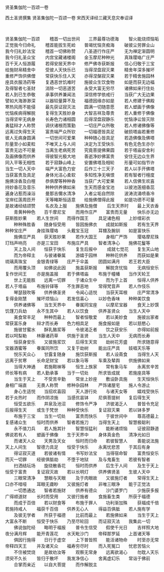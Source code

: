 贤圣集伽陀一百颂一卷


西土圣贤撰集
贤圣集伽陀一百颂一卷
宋西天译经三藏天息灾奉诏译


　　

贤圣集伽陀一百颂
　　稽首一切出世间　　三界最尊功德海
　　智火能烧烦恼垢　　正觉我今归命礼
　　稽首能拔生死崄　　普竭忧恼贪痴海
　　破彼尘劳罪业山　　我今归礼妙法宝
　　稽首一切佛称赞　　八圣道行作庄严
　　无为禅定渐圆明　　我今归礼圣众宝
　　内宫宝藏诸楼阁　　金玉摩尼种种光
　　真珠璎珞广庄严　　百千天人恒游履
　　若得安居天界中　　修严佛寺获斯报
　　信心归敬于三宝　　给施财帛精舍中
　　受彼人天快乐已　　当得涅盘寂灭果
　　精舍年深多摧坏　　重修严饰供佛僧
　　常获快乐住人天　　亦得涅槃寂灭果
　　若于精舍施园林　　座具衣服汤药等
　　复遇恶世饥难时　　施彼众生饮食物
　　如是而获无边福　　及得智者七圣财
　　消除一切恶道苦　　永受大富无穷尽
　　诸佛如来行住处　　若人到已生恭敬
　　承事供养兼闻法　　深信修学依戒行
　　当获广大无边果　　譬如大海渺渺深
　　以器较量算不及　　福德因缘亦如是
　　若人修建于佛殿　　寒热风雨不能侵
　　最先获证寂灭法　　圆满一切随意愿
　　若人塑画于佛像　　忧恼疾病得解脱
　　复得生天胜妙身　　大智吉祥及尊贵
　　若人重修于佛像　　当得坚牢无病身
　　长寿色力诸相圆　　后得涅盘寂静乐
　　忧恼诤讼皆灭除　　勇猛辩才人称赞
　　调伏诸根而策勤　　一切庄严众所敬
　　若人修诸佛像等　　远离过失得生天
　　富贵端严众所钦　　一切福德皆具足
　　破损塔庙若重修　　彼人无病身圆满
　　一切世间可爱果　　种种随心皆具足
　　若造佛像及佛塔　　形量至小如麦粒
　　不唯天上与人间　　决定为王受快乐
　　有色无色生亦尔　　富贵无边不可量
　　当离生老病死苦　　究竟菩提佛果圆
　　若于塔庙安舍利　　及画佛像而供养
　　得彼智光极大地　　善逝净妙佛富贵
　　安住无边众生界　　同入平等无相性
　　若于寂静山峰上　　安置佛塔及相轮
　　形量可如指节许　　当生一切人天中
　　端严大富色力安　　后作三十三天子
　　若人以手开佛塔　　当获富贵及具足
　　身体光洁心柔软　　多知性净无嗔恨
　　若有智者行檀度　　施佛涂香及白檀
　　恭俱摩等种种香　　当获广大可爱果
　　若人信佛生欢喜　　持妙香花及音乐
　　种种供养佛如来　　生天而感金宝池
　　以彼池莲细香蕊　　遍身沾惹而澡浴
　　曼那吉儞水清净　　入者尘垢自然除
　　波涛流涌喷香冷　　宝岸红莲周匝开
　　天等睹斯恒适意　　给施佛僧得此报
　　如是功德不可量　　是故诸经结颂赞
　　名衣及上服　　施佛及施僧
　　后生天界时　　最上天衣香
　　青黄种种色　　百千摩尼宝
　　而用作庄严　　富贵而无量
　　快乐亦无边　　获斯胜妙果
　　若人生世间　　而得作国王
　　具足诸色相　　上妙缯彩衣
　　种种殊胜香　　随身恒受用
　　皆因施佛衣　　成就如斯报
　　若有生天界　　种种宝庄严
　　身挂珠璎珞　　头戴宝玉冠
　　耳镮及腕钏　　如是富快乐
　　施佛庄严具　　获天胜妙果
　　若作大国王　　身相广严饰
　　璎珞摩尼珠　　玎珰声响亮
　　亦是三宝田　　布施庄严具
　　智者清净心　　施佛花鬘等
　　天上及人间　　恒获于快乐
　　复生后报中
　　成就七觉花　　复生天山地
　　而为帝释主　　与彼诸眷属
　　游嬉于园林　　种种花供养
　　而获如是果　　琉璃真珠宝
　　金银青绿等　　庄严于伞盖
　　团圆如满月　　若王若大臣
　　而用覆头顶　　如佛说此因
　　施盖获斯报　　解脱贪忧恼
　　无病恒安乐　　复作世间王
　　亦是施盖报　　若于佛塔庙
　　布施于幢幡　　当作天轮王
　　世上无能胜　　远离一切罪
　　于诸众生中　　而为于上首
　　恒得人供养　　若人于塔庙
　　布施铃铎等　　不生罪恶地
　　常得梵音声　　若人作伎乐
　　琴瑟鼓吹等　　供养佛圣贤
　　令闻心适悦　　当获天耳根
　　庄严常清净　　复得金刚慧
　　摧坏烦恼山　　若发信喜心
　　以妙色香味　　种种美饮食
　　供养诸佛等　　当生天界中
　　眷属同宝座　　以摩尼宝器
　　食天上妙馔　　饥馑刀兵劫
　　永不生其中　　若人以饮食
　　供养圣贤众　　当生人天中
　　美食常丰足　　种种而最上
　　智者恒敬爱　　若以美妙食
　　施彼出家者　　常获富乐身
　　辩才而长寿　　色力相具足
　　施食报如是　　若以慈愍心
　　施彼甘蜜水　　酥乳酪浆等
　　令彼渴乏者　　饮之获安乐
　　亦得如前报　　若以呵梨勒
　　林藤诸药草　　供施于圣贤
　　当生人天中　　无病而长寿
　　恒获身安乐　　又彼施浆饮
　　后得生天宫　　劫树花芳盛
　　所求随意得　　宝器酒蜜等
　　眷属同所饮　　又复于劫树
　　能出庄严具　　妓唱天乐等
　　悦乐天众心　　甘露复随身
　　施饮获斯报　　若人设斋食
　　当得生人天　　远离于贫寒
　　长命足财宝　　若以象马等
　　车乘及辇舆　　供施佛如来
　　当得大神通　　若施鞋袜等
　　恒生上族家　　常有象马车
　　永离贫辛苦　　师长等有病
　　若人勤承事　　当于一切处
　　所求皆成就　　若施座具等
　　当生于天上　　不受苦辛勤
　　常坐上妙座　　敷设卧具施
　　生天恒快乐　　身相广端直
　　无畏人称赞　　修种杂园林
　　严饰诸屋宅　　施人令游止
　　身心生适悦　　当招欢喜园
　　天人游行处　　与诸天女等
　　嬉戏受快乐　　若于炎热时
　　而作阴凉施　　当感优昙钵
　　尼俱菩提树　　复后得生天
　　恒受五欲乐　　井泉及池沼
　　修饰令严净　　济彼渴乏人
　　普皆令充足　　后报得生天
　　或生于梵世　　种种受快乐
　　复证寂灭果　　若以钵多罗
　　布施于三宝　　当生一切处
　　富贵而快乐　　于彼世间中
　　尊高德最上　　复感诸众生
　　恒时而供养　　智者若施刀
　　当得生天上　　智慧极聪利
　　永不值刀兵　　若人施其针
　　智慧恒猛利　　能断诸烦恼
　　证彼寂静道　　佛说若有人
　　塑画于佛像　　生于天界中
　　身体真金色　　清净光如日
　　而诸天人众　　天男及天女
　　恒时而归命　　若彼智慧人
　　善能说法施　　天上人间生
　　智德力具足　　恒受于快乐
　　永离忧悲苦　　于其后有身
　　得证寂灭道　　若彼诸有情
　　书写妙法宝　　当得宿命智
　　富贵恒安乐　　而灭一切罪
　　经彼俱胝劫　　不堕于地狱
　　及与鬼畜生　　若彼有智者
　　扫洒结坛场　　旋绕散香花
　　恒时而供养　　后生于人间
　　及生于天上　　恒受于富贵
　　复证寂灭故　　若以长明灯
　　供养佛贤圣　　生彼人天中
　　三眼常清净　　慧眼与天眼
　　及于肉眼故　　又彼施灯者
　　常得生天上　　口亦不喑哑
　　耳眼无聋眇　　又彼施灯者
　　非唯三眼净　　能于正觉法
　　一切悉通达　　智者若施财
　　供养有德众　　沙门婆罗门
　　少施获多报　　广得顺道财
　　长时而受用　　又彼行施者
　　食施畜生类　　所获于福德
　　而成于百倍　　若以财食等
　　布施于罪人　　功利渐加殊
　　获福成千倍　　若施持戒人
　　福获千百倍　　供养无心人
　　得益百俱胝　　若人施有学
　　及彼无学者　　所获于福德
　　比前而最上　　若施佛如来
　　当生于天上　　大富永不断
　　恒受于快乐　　乃至尽轮回
　　而证寂灭法　　我集此一切
　　佛说伽陀经　　略明于福报
　　普令生信受　　假使千光日
　　吉祥照大地　　夜分满月辉
　　能开青莲花　　水天毗沙门
　　帝释那罗延　　上首诸天等
　　俱因行施得　　日行于虚空
　　上下普皆照　　能活诸物命
　　时至亦无常　　帝释四天王
　　并及诸天众　　福寿穷尽时
　　而入死冤口　　忧悲苦恼火
　　不住被焚烧　　是故劝汝等
　　观察无常身　　远离欲渴心
　　勿耽人天乐　　须臾不久长
　　皆归于散坏　　我发净信心
　　舍离虚幻乐　　常诣于佛前
　　合掌而亲近　　以自大菩提
　　而作解脱主


